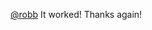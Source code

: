 <span class="h-card" translate="no">[@<span>robb</span>](https://social.lol/@robb)</span> It worked! Thanks again!